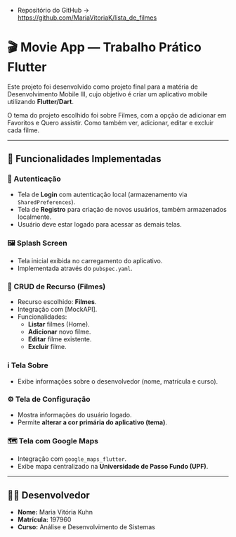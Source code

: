 - Repositório do GitHub -> https://github.com/MariaVitoriaK/lista_de_filmes

# 🎬 Movie App — Trabalho Prático Flutter

Este projeto foi desenvolvido como projeto final para a matéria de Desenvolvimento Mobile III, cujo objetivo é criar um aplicativo mobile utilizando **Flutter/Dart**.

O tema do projeto escolhido foi sobre Filmes, com a opção de adicionar em Favoritos e Quero assistir. Como também ver, adicionar, editar e excluir cada filme.

---

## 📱 Funcionalidades Implementadas

### 🔑 Autenticação

- Tela de **Login** com autenticação local (armazenamento via `SharedPreferences`).
- Tela de **Registro** para criação de novos usuários, também armazenados localmente.
- Usuário deve estar logado para acessar as demais telas.

### 🖼 Splash Screen

- Tela inicial exibida no carregamento do aplicativo.
- Implementada através do `pubspec.yaml`.

### 🎥 CRUD de Recurso (Filmes)

- Recurso escolhido: **Filmes**.
- Integração com [MockAPI].
- Funcionalidades:
  - **Listar** filmes (Home).
  - **Adicionar** novo filme.
  - **Editar** filme existente.
  - **Excluir** filme.

### ℹ️ Tela Sobre

- Exibe informações sobre o desenvolvedor (nome, matrícula e curso).

### ⚙️ Tela de Configuração

- Mostra informações do usuário logado.
- Permite **alterar a cor primária do aplicativo (tema)**.

### 🗺 Tela com Google Maps

- Integração com `google_maps_flutter`.
- Exibe mapa centralizado na **Universidade de Passo Fundo (UPF)**.

---

## 👨‍💻 Desenvolvedor

- **Nome:** Maria Vitória Kuhn
- **Matrícula:** 197960
- **Curso:** Análise e Desenvolvimento de Sistemas
